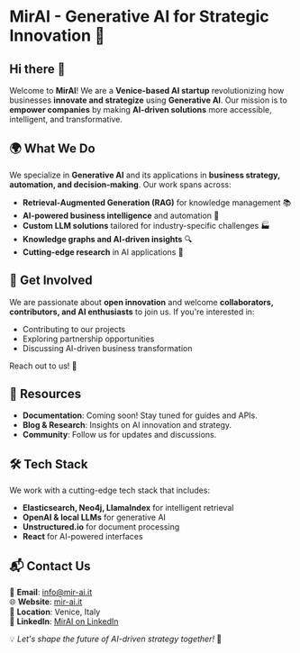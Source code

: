 # MirAI - Generative AI for Strategic Innovation 🚀  

## Hi there 👋  

Welcome to **MirAI**! We are a **Venice-based AI startup** revolutionizing how businesses **innovate and strategize** using **Generative AI**. Our mission is to **empower companies** by making **AI-driven solutions** more accessible, intelligent, and transformative.  

## 🌍 What We Do  
We specialize in **Generative AI** and its applications in **business strategy, automation, and decision-making**. Our work spans across:  

- **Retrieval-Augmented Generation (RAG)** for knowledge management 📚  
- **AI-powered business intelligence** and automation 🤖  
- **Custom LLM solutions** tailored for industry-specific challenges 🏭  
- **Knowledge graphs and AI-driven insights** 🔍  
- **Cutting-edge research** in AI applications 📜  

## 🤝 Get Involved  
We are passionate about **open innovation** and welcome **collaborators, contributors, and AI enthusiasts** to join us. If you're interested in:  

- Contributing to our projects  
- Exploring partnership opportunities  
- Discussing AI-driven business transformation  

Reach out to us! 🚀  

## 📖 Resources  
- **Documentation**: Coming soon! Stay tuned for guides and APIs.  
- **Blog & Research**: Insights on AI innovation and strategy.  
- **Community**: Follow us for updates and discussions.  

## 🛠 Tech Stack  
We work with a cutting-edge tech stack that includes:  

- **Elasticsearch, Neo4j, LlamaIndex** for intelligent retrieval  
- **OpenAI & local LLMs** for generative AI  
- **Unstructured.io** for document processing  
- **React** for AI-powered interfaces  

## 📬 Contact Us  

📧 **Email**: [info@mir-ai.it](mailto:info@mir-ai.it)  
🌐 **Website**: [mir-ai.it](https://mir-ai.it)  
📍 **Location**: Venice, Italy  
💼 **LinkedIn**: [MirAI on LinkedIn](https://linkedin.com/company/mir-ai-srl)

💡 *Let's shape the future of AI-driven strategy together!* 🚀
